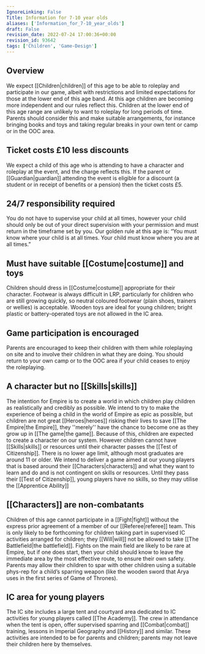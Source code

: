 ```yaml
---
IgnoreLinking: False
Title: Information for 7-10 year olds
aliases: ['Information_for_7-10_year_olds']
draft: False
revision_date: 2022-07-24 17:00:36+00:00
revision_id: 93642
tags: ['Children', 'Game-Design']
---
```


## Overview
We expect [[Children|children]] of this age to be able to roleplay and participate in our game, albeit with restrictions and limited expectations for those at the lower end of this age band. At this age children are becoming more independent and our rules reflect this.
Children at the lower end of this age range are unlikely to want to roleplay for long periods of time. Parents should consider this and make suitable arrangements, for instance bringing books and toys and taking regular breaks in your own tent or camp or in the OOC area. 
## Ticket costs £10 less discounts
We expect a child of this age who is attending to have a character and roleplay at the event, and the charge reflects this. If the parent or [[Guardian|guardian]] attending the event is eligible for a discount (a student or in receipt of benefits or a pension) then the ticket costs £5.
## 24/7 responsibility required
You do not have to supervise your child at all times, however your child should only be out of your direct supervision with your permission and must return in the timeframe set by you. Our golden rule at this age is: “You must know where your child is at all times. Your child must know where you are at all times.”
## Must have suitable [[Costume|costume]] and toys
Children should dress in [[Costume|costume]] appropriate for their character. Footwear is always difficult in LRP, particularly for children who are still growing quickly, so neutral coloured footwear (plain shoes, trainers or wellies) is acceptable. Wooden toys are ideal for young children; bright plastic or battery-operated toys are not allowed in the IC area.
## Game participation is encouraged
Parents are encouraged to keep their children with them while roleplaying on site and to involve their children in what they are doing. You should return to your own camp or to the OOC area if your child ceases to enjoy the roleplaying.
## A character but no [[Skills|skills]]
The intention for Empire is to create a world in which children play children as realistically and credibly as possible. We intend to try to make the experience of being a child in the world of Empire as epic as possible, but children are not great [[Heroes|heroes]] risking their lives to save [[The Empire|the Empire]], they ''merely'' have the chance to become one as they grow up in [[The game|the game]].
Because of this, children are expected to create a character on our system. However children cannot have [[Skills|skills]] or resources until their character passes the [[Test of Citizenship]]. There is no lower age limit, although most graduates are around 11 or older. We intend to deliver a game aimed at our young players that is based around their [[Characters|characters]] and what they want to learn and do and is not contingent on skills or resources.
Until they pass their [[Test of Citizenship]], young players have no skills, so they may utilise the [[Apprentice Ability]]
## [[Characters]] are non-combatants
Children of this age cannot participate in a [[Fight|fight]] without the express prior agreement of a member of our [[Referee|referee]] team. This is only likely to be forthcoming for children taking part in supervised IC activities arranged for children; they [[Will|will]] not be allowed to take [[The Battlefield|the battlefield]]. Fights on the main field are likely to be rare at Empire, but if one does start, then your child should know to leave the immediate area by the most effective route, to ensure their own safety.
Parents may allow their children to spar with other children using a suitable phys-rep for a child’s sparring weapon (like the wooden sword that Arya uses in the first series of Game of Thrones).
## IC area for young players
The IC site includes a large tent and courtyard area dedicated to IC activities for young players called [[The Academy]]. The crew in attendance when the tent is open, offer supervised sparring and [[Combat|combat]] training, lessons in Imperial Geography and [[History]] and similar. These activities are intended to be for parents and children; parents may not leave their children here by themselves.